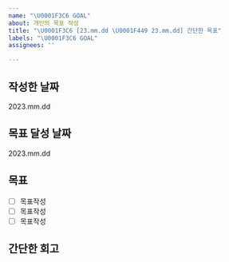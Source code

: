 ```yaml
---
name: "\U0001F3C6 GOAL"
about: 개인의 목표 작성
title: "\U0001F3C6 [23.mm.dd \U0001F449 23.mm.dd] 간단한 목표"
labels: "\U0001F3C6 GOAL"
assignees: ''

---
```


## 작성한 날짜
2023.mm.dd

## 목표 달성 날짜
2023.mm.dd

## 목표
- [ ] 목표작성
- [ ] 목표작성
- [ ] 목표작성

## 간단한 회고
